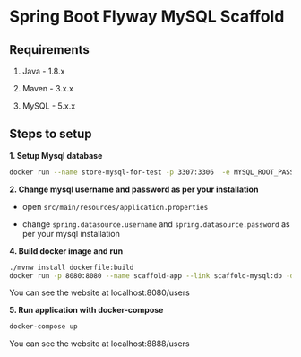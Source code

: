 # Spring Boot Flyway MySQL Scaffold

## Requirements

1. Java - 1.8.x

2. Maven - 3.x.x

3. MySQL - 5.x.x

## Steps to setup

**1. Setup Mysql database**
```bash
docker run --name store-mysql-for-test -p 3307:3306  -e MYSQL_ROOT_PASSWORD=password -e MYSQL_DATABASE=store -e MYSQL_USER=mysql -e MYSQL_PASSWORD=mysql -d mysql:5.6
```
**2. Change mysql username and password as per your installation**

+ open `src/main/resources/application.properties`

+ change `spring.datasource.username` and `spring.datasource.password` as per your mysql installation


<!---
**3. Build and run the app using maven**
```bash
cd scaffold-demo
mvn package
java -jar target/scaffold-0.0.1-SNAPSHOT.jar
```

You can also run the app without packaging it using -

```bash
mvn spring-boot:run
```
--->

**4. Build docker image and run**
```bash
./mvnw install dockerfile:build
docker run -p 8080:8080 --name scaffold-app --link scaffold-mysql:db -d springio/scaffold
```
You can see the website at localhost:8080/users

**5. Run application with docker-compose**
```bash
docker-compose up
```
You can see the website at localhost:8888/users